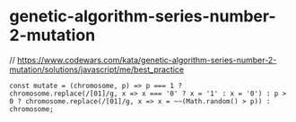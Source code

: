 # genetic-algorithm-series-number-2-mutation
// https://www.codewars.com/kata/genetic-algorithm-series-number-2-mutation/solutions/javascript/me/best_practice


```
const mutate = (chromosome, p) => p === 1 ? chromosome.replace(/[01]/g, x => x === '0' ? x = '1' : x = '0') : p > 0 ? chromosome.replace(/[01]/g, x => x = ~~(Math.random() > p)) : chromosome;
```

